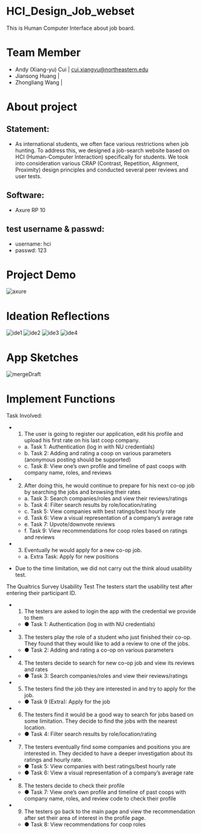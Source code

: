 # HCI_Design_Job_webset
This is Human Computer Interface about job board.

# Team Member
- Andy (Xiang-yu) Cui | cui.xiangyu@northeastern.edu
- Jiansong Huang | 
- Zhongliang Wang |  

# About project
## Statement: 
  - As international students, we often face various restrictions when job hunting. To address this, we designed a job-search website based on HCI (Human-Computer Interaction) specifically for students. We took into consideration various CRAP (Contrast, Repetition, Alignment, Proximity) design principles and conducted several peer reviews and user tests.
## Software:
  - Axure RP 10
## test username & passwd: 
  - username: hci
  - passwd: 123

# Project Demo 
![axure](https://github.com/AndyFCui/HCI_Design_Job_website/assets/10085168/a2d6fafe-6095-4044-a735-76a3302adb99)

# Ideation Reflections

![ide1](https://github.com/AndyFCui/HCI_Design_Job_website/assets/10085168/d74a1a2d-17f5-431b-9170-cb1406a2fa16)
![ide2](https://github.com/AndyFCui/HCI_Design_Job_website/assets/10085168/1ca1441f-5fdf-485f-9c75-498689bd8026)
![ide3](https://github.com/AndyFCui/HCI_Design_Job_website/assets/10085168/38c2d079-b37e-4476-8861-0a7920ec4d03)
![ide4](https://github.com/AndyFCui/HCI_Design_Job_website/assets/10085168/30f20f26-ab53-4d37-ae67-ace18832b5e0)


# App Sketches
![mergeDraft](https://github.com/AndyFCui/HCI_Design_Job_website/assets/10085168/cb6857a2-3d14-4b84-93ed-54e7030ff668)


# Implement Functions
Task Involved:
- 1.	The user is going to register our application, edit his profile and upload his first rate on his last coop company.
  - a.	Task 1: Authentication (log in with NU credentials)
  - b.	Task 2: Adding and rating a coop on various parameters (anonymous posting should be supported)
  - c.	Task 8: View one’s own profile and timeline of past coops with company name, roles, and reviews
- 2.	After doing this, he would continue to prepare for his next co-op job by searching the jobs and browsing their rates
  - a.	Task 3: Search companies/roles and view their reviews/ratings
  - b.	Task 4: Filter search results by role/location/rating
  - c.	Task 5: View companies with best ratings/best hourly rate
  - d.	Task 6: View a visual representation of a company’s average rate
  - e.	Task 7: Upvote/downvote reviews
  - f.	Task 9: View recommendations for coop roles based on ratings and reviews
- 3.	Eventually he would apply for a new co-op job.
  - a.	Extra Task: Apply for new positions
* Due to the time limitation, we did not carry out the think aloud usability test.

The Qualtrics Survey Usability Test
The testers start the usability test after entering their participant ID.
- 1.	The testers are asked to login the app with the credential we provide to them
  - ●	Task 1: Authentication (log in with NU credentials)
- 3.	The testers play the role of a student who just finished their co-op. They found that they would like to add a review to one of the jobs.
  - ●	Task 2: Adding and rating a co-op on various parameters
- 4.	The testers decide to search for new co-op job and view its reviews and rates
  - ●	Task 3: Search companies/roles and view their reviews/ratings
- 5.	The testers find the job they are interested in and try to apply for the job.
  - ●	Task 9 (Extra): Apply for the job
- 6.	The testers find it would be a good way to search for jobs based on some limitation. They  decide to find the jobs with the nearest location.
  - ●	Task 4: Filter search results by role/location/rating
- 7.	The testers eventually find some companies and positions you are interested in. They decided to have a deeper investigation about its ratings and hourly rate. 
  - ●	Task 5: View companies with best ratings/best hourly rate
  - ●	Task 6: View a visual representation of a company’s average rate
- 8.	The testers decide to check their profile
  - ●	Task 7: View one’s own profile and timeline of past coops with company name, roles, and review code to check their profile
- 9.	The testers go back to the main page and view the recommendation after set their area of interest in the profile page.
  - ●	Task 8: View recommendations for coop roles
